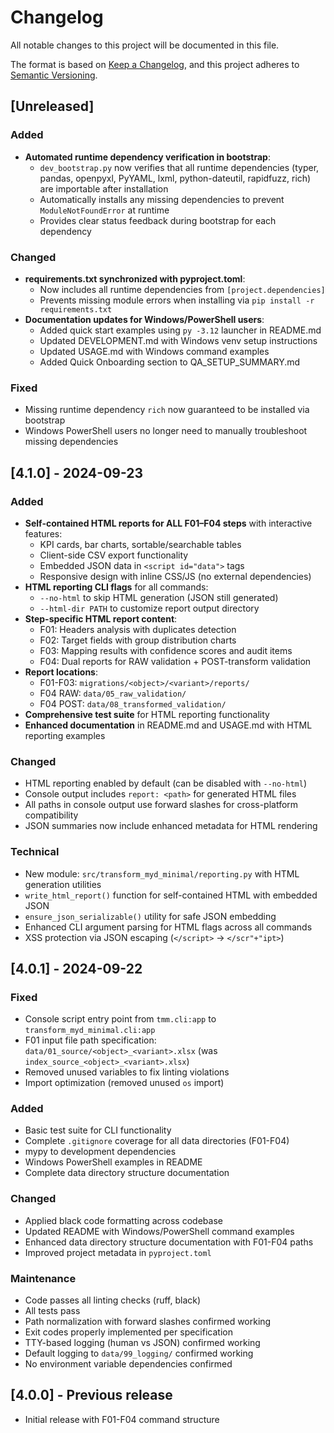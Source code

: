 # Changelog

All notable changes to this project will be documented in this file.

The format is based on [Keep a Changelog](https://keepachangelog.com/en/1.0.0/),
and this project adheres to [Semantic Versioning](https://semver.org/spec/v2.0.0.html).

## [Unreleased]

### Added
- **Automated runtime dependency verification in bootstrap**:
  - `dev_bootstrap.py` now verifies that all runtime dependencies (typer, pandas, openpyxl, PyYAML, lxml, python-dateutil, rapidfuzz, rich) are importable after installation
  - Automatically installs any missing dependencies to prevent `ModuleNotFoundError` at runtime
  - Provides clear status feedback during bootstrap for each dependency

### Changed
- **requirements.txt synchronized with pyproject.toml**:
  - Now includes all runtime dependencies from `[project.dependencies]`
  - Prevents missing module errors when installing via `pip install -r requirements.txt`
- **Documentation updates for Windows/PowerShell users**:
  - Added quick start examples using `py -3.12` launcher in README.md
  - Updated DEVELOPMENT.md with Windows venv setup instructions
  - Updated USAGE.md with Windows command examples
  - Added Quick Onboarding section to QA_SETUP_SUMMARY.md

### Fixed
- Missing runtime dependency `rich` now guaranteed to be installed via bootstrap
- Windows PowerShell users no longer need to manually troubleshoot missing dependencies

## [4.1.0] - 2024-09-23

### Added
- **Self-contained HTML reports for ALL F01–F04 steps** with interactive features:
  - KPI cards, bar charts, sortable/searchable tables
  - Client-side CSV export functionality  
  - Embedded JSON data in `<script id="data">` tags
  - Responsive design with inline CSS/JS (no external dependencies)
- **HTML reporting CLI flags** for all commands:
  - `--no-html` to skip HTML generation (JSON still generated)
  - `--html-dir PATH` to customize report output directory
- **Step-specific HTML report content**:
  - F01: Headers analysis with duplicates detection
  - F02: Target fields with group distribution charts
  - F03: Mapping results with confidence scores and audit items
  - F04: Dual reports for RAW validation + POST-transform validation
- **Report locations**:
  - F01-F03: `migrations/<object>/<variant>/reports/`
  - F04 RAW: `data/05_raw_validation/`
  - F04 POST: `data/08_transformed_validation/`
- **Comprehensive test suite** for HTML reporting functionality
- **Enhanced documentation** in README.md and USAGE.md with HTML reporting examples

### Changed
- HTML reporting enabled by default (can be disabled with `--no-html`)
- Console output includes `report: <path>` for generated HTML files  
- All paths in console output use forward slashes for cross-platform compatibility
- JSON summaries now include enhanced metadata for HTML rendering

### Technical
- New module: `src/transform_myd_minimal/reporting.py` with HTML generation utilities
- `write_html_report()` function for self-contained HTML with embedded JSON
- `ensure_json_serializable()` utility for safe JSON embedding
- Enhanced CLI argument parsing for HTML flags across all commands
- XSS protection via JSON escaping (`</script>` → `</scr"+"ipt>`)

## [4.0.1] - 2024-09-22

### Fixed
- Console script entry point from `tmm.cli:app` to `transform_myd_minimal.cli:app` 
- F01 input file path specification: `data/01_source/<object>_<variant>.xlsx` (was `index_source_<object>_<variant>.xlsx`)
- Removed unused variables to fix linting violations
- Import optimization (removed unused `os` import)

### Added
- Basic test suite for CLI functionality 
- Complete `.gitignore` coverage for all data directories (F01-F04)
- mypy to development dependencies
- Windows PowerShell examples in README
- Complete data directory structure documentation

### Changed
- Applied black code formatting across codebase
- Updated README with Windows/PowerShell command examples
- Enhanced data directory structure documentation with F01-F04 paths
- Improved project metadata in `pyproject.toml`

### Maintenance
- Code passes all linting checks (ruff, black)
- All tests pass
- Path normalization with forward slashes confirmed working
- Exit codes properly implemented per specification
- TTY-based logging (human vs JSON) confirmed working  
- Default logging to `data/99_logging/` confirmed working
- No environment variable dependencies confirmed

## [4.0.0] - Previous release
- Initial release with F01-F04 command structure
